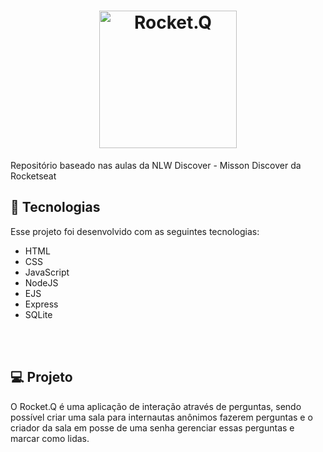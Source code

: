 <h1 align="center">
  <img alt="Rocket.Q" title="Rocket.Q" src=".github/rocketq.png" width="220px" />
</h1>

Repositório baseado nas aulas da NLW Discover - Misson Discover da Rocketseat


## 🚀 Tecnologias

Esse projeto foi desenvolvido com as seguintes tecnologias:


- HTML
- CSS
- JavaScript
- NodeJS
- EJS
- Express
- SQLite


<br><br>


## 💻 Projeto

O Rocket.Q é uma aplicação de interação através de perguntas, sendo possível criar uma sala para internautas anônimos fazerem perguntas e o criador da sala em posse de uma senha gerenciar essas perguntas e marcar como lidas.
